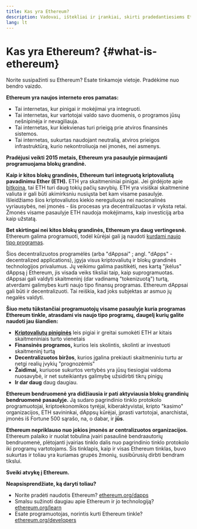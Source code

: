 ```yaml
---
title: Kas yra Ethereum?
description: Vadovai, ištekliai ir įrankiai, skirti pradedantiesiems Ethereum vartotojams.
lang: lt
---
```


# Kas yra Ethereum? \{#what-is-ethereum}

Norite susipažinti su Ethereum? Esate tinkamoje vietoje. Pradėkime nuo bendro vaizdo.

**Ethereum yra naujos interneto eros pamatas:**

- Tai internetas, kur pinigai ir mokėjimai yra integruoti.
- Tai internetas, kur vartotojai valdo savo duomenis, o programos jūsų nešnipinėja ir nevagiliauja.
- Tai internetas, kur kiekvienas turi prieigą prie atviros finansinės sistemos.
- Tai internetas, sukurtas naudojant neutralią, atviros prieigos infrastruktūrą, kurio nekontroliuoja nei įmonės, nei asmenys.

**Pradėjusi veikti 2015 metais, Ethereum yra pasaulyje pirmaujanti programuojama blokų grandinė.**

**Kaip ir kitos blokų grandinės, Ethereum turi integruotą kriptovaliutą pavadinimu Ether (ETH).** ETH yra skaitmeniniai pinigai. Jei girdėjote apie [bitkoiną](http://bitcoin.org/), tai ETH turi daug tokių pačių savybių. ETH yra visiškai skaitmeninė valiuta ir gali būti akimirksniu nusiųsta bet kam visame pasaulyje. Išleidžiamo šios kriptovaliutos kiekio nereguliuoja nei nacionalinės vyriausybės, nei įmonės - šis procesas yra decentralizuotas ir vyksta retai. Žmonės visame pasaulyje ETH naudoja mokėjimams, kaip investiciją arba kaip užstatą.

**Bet skirtingai nei kitos blokų grandinės, Ethereum yra daug vertingesnė.** Ethereum galima programuoti, todėl kūrėjai gali ją naudoti [kurdami naujo tipo programas](/dapps/).

Šios decentralizuotos programėlės (arba "dAppsai" ; angl. "dApps" - decentralized applications), įgyja visus kriptovaliutų ir blokų grandinės technologijos privalumus. Jų veikimu galima pasitikėti, nes kartą "įkėlus" dAppsą į Ethereum, jis visada veiks tiksliai taip, kaip suprogramuotas. dAppsai gali valdyti skaitmeninį (dar vadinamą "tokenizuotą") turtą, atverdami galimybes kurti naujo tipo finansų programas. Ethereum dAppsai gali būti ir decentralizuoti. Tai reiškia, kad joks subjektas ar asmuo jų negalės valdyti.

**Šiuo metu tūkstančiai programuotojų visame pasaulyje kuria programas Ethereum tinkle, atrasdami vis naujo tipo programų, daugelį kurių galite naudoti jau šiandien:**

- [**Kriptovaliutų piniginės**](/wallets/) leis pigiai ir greitai sumokėti ETH ar kitais skaitmeniniais turto vienetais
- **Finansinės programos,** kurios leis skolintis, skolinti ar investuoti skaitmeninį turtą
- **Decentralizuotos biržos**, kurios įgalina prekiauti skaitmeniniu turtu ar netgi realių įvykių "prognozėmis"
- **Žaidimai,** kuriuose sukurtos vertybės yra jūsų tiesiogiai valdoma nuosavybė, ir net suteikiantys galimybę užsidirbti tikrų pinigų
- **Ir dar daug** daug daugiau.

**Ethereum bendruomenė yra didžiausia ir pati aktyviausia blokų grandinių bendruomenė pasaulyje.** Ją sudaro pagrindinio tinklo protokolo programuotojai, kriptoekonomikos tyrėjai, kiberaktyvistai, kripto "kasimo" organizacijos, ETH savininkai, dAppsų kūrėjai, įprasti vartotojai, anarchistai, įmonės iš Fortune 500 sąrašo, na, o dabar, ir **jūs**.

**Ethereum nepriklauso nuo jokios įmonės ar centralizuotos organizacijos.** Ethereum palaiko ir nuolat tobulina įvairi pasaulinė bendraautorių bendruomenė, plėtojanti įvairias tinklo dalis nuo pagrindinio tinklo protokolo iki programų vartotojams. Šis tinklapis, kaip ir visas Ethereum tinklas, buvo sukurtas ir toliau yra kuriamas grupės žmonių, susibūrusių dirbti bendram tikslui.

**Sveiki atvykę į Ethereum.**

**Neapsisprendžiate, ką daryti toliau?**

- Norite pradėti naudotis Ethereum? [ethereum.org/dapps](/dapps/)
- Smalsu sužinoti daugiau apie Ethereum ir jo technologiją? [ethereum.org/learn](/learn/)
- Esate programuotojas, norintis kurti Ethereum tinkle? [ethereum.org/developers](/developers/)
